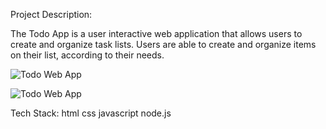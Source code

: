Project Description:

The Todo App is a user interactive web application that allows users to create and organize task lists. 
Users are able to create and organize items on their list, according to their needs.

![Todo Web App](/static/images/TodoHome.png)


![Todo Web App](/static/images/TodoList.png)



Tech Stack:
html
css
javascript
node.js


